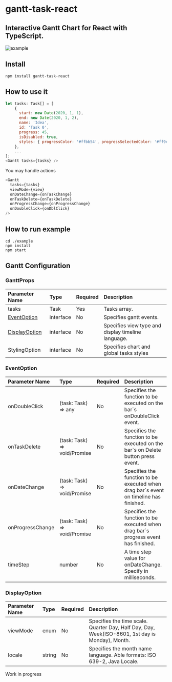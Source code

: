 # gantt-task-react

## Interactive Gantt Chart for React with TypeScript.

![example](https://user-images.githubusercontent.com/26743903/88215863-f35d5f00-cc64-11ea-81db-e829e6e9b5c8.png)

## Install

```
npm install gantt-task-react
```

## How to use it

```javascript
let tasks: Task[] = [
    {
      start: new Date(2020, 1, 1),
      end: new Date(2020, 1, 2),
      name: 'Idea',
      id: 'Task 0',
      progress: 45,
      isDisabled: true,
      styles: { progressColor: '#ffbb54', progressSelectedColor: '#ff9e0d' },
    },
    ...
];
<Gantt tasks={tasks} />
```

You may handle actions

```javascript
<Gantt
  tasks={tasks}
  viewMode={view}
  onDateChange={onTaskChange}
  onTaskDelete={onTaskDelete}
  onProgressChange={onProgressChange}
  onDoubleClick={onDblClick}
/>
```

## How to run example

```
cd ./example
npm install
npm start
```

## Gantt Configuration

### GanttProps

| Parameter Name                  | Type      | Required | Description                                        |
| :------------------------------ | :-------- | :------- | :------------------------------------------------- |
| tasks                           | Task      | Yes      | Tasks array.                                       |
| [EventOption](#EventOption)     | interface | No       | Specifies gantt events.                            |
| [DisplayOption](#DisplayOption) | interface | No       | Specifies view type and display timeline language. |
| StylingOption                   | interface | No       | Specifies chart and global tasks styles            |

### EventOption

| Parameter Name   | Type                              | Required | Description                                                                           |
| :--------------- | :-------------------------------- | :------- | :------------------------------------------------------------------------------------ |
| onDoubleClick    | (task: Task) => any               | No       | Specifies the function to be executed on the bar`s onDoubleClick event.               |
| onTaskDelete     | (task: Task) => void/Promise<any> | No       | Specifies the function to be executed on the bar`s on Delete button press event.      |
| onDateChange     | (task: Task) => void/Promise<any> | No       | Specifies the function to be executed when drag bar`s event on timeline has finished. |
| onProgressChange | (task: Task) => void/Promise<any> | No       | Specifies the function to be executed when drag bar`s progress event has finished.    |
| timeStep         | number                            | No       | A time step value for onDateChange. Specify in milliseconds.                          |

### DisplayOption

| Parameter Name | Type   | Required | Description                                                                                     |
| :------------- | :----- | :------- | :---------------------------------------------------------------------------------------------- |
| viewMode       | enum   | No       | Specifies the time scale. Quarter Day, Half Day, Day, Week(ISO-8601, 1st day is Monday), Month. |
| locale         | string | No       | Specifies the month name language. Able formats: ISO 639-2, Java Locale.                        |

Work in progress
